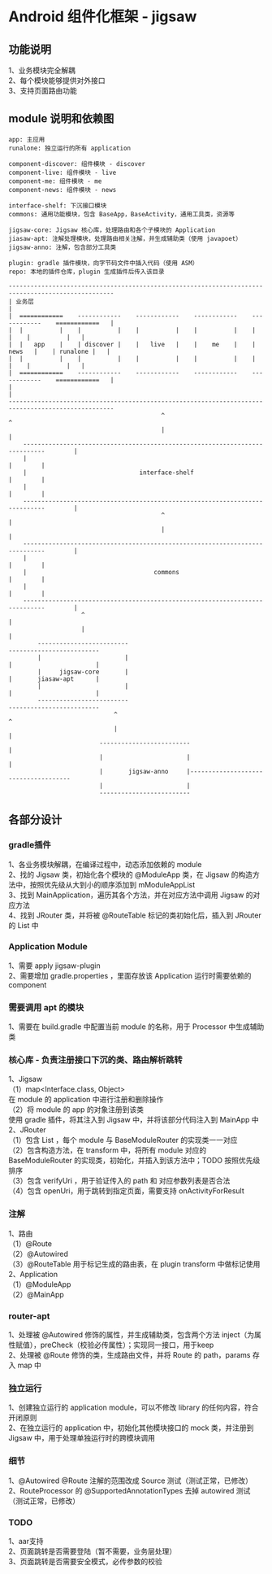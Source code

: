# Android 组件化框架 - jigsaw

## 功能说明
1、业务模块完全解耦  
2、每个模块能够提供对外接口  
3、支持页面路由功能  

## module 说明和依赖图

```plain
app: 主应用
runalone: 独立运行的所有 application

component-discover: 组件模块 - discover
component-live: 组件模块 - live
component-me: 组件模块 - me
component-news: 组件模块 - news

interface-shelf: 下沉接口模块
commons: 通用功能模块，包含 BaseApp，BaseActivity，通用工具类，资源等

jigsaw-core: Jigsaw 核心库，处理路由和各个子模块的 Application
jiasaw-apt: 注解处理模块，处理路由相关注解，并生成辅助类（使用 javapoet）
jigsaw-anno: 注解，包含部分工具类

plugin: gradle 插件模块，向字节码文件中插入代码（使用 ASM）
repo: 本地的插件仓库，plugin 生成插件后传入该目录

---------------------------------------------------------------------------------------------------
| 业务层                                                                                           |
|  ============    ------------    ------------    ------------    ------------    ============   |
|  |          |    |          |    |          |    |          |    |          |    |          |   |                   
|  |   app    |    | discover |    |   live   |    |    me    |    |   news   |    | runalone |   |                  
|  |          |    |          |    |          |    |          |    |          |    |          |   |                  
|  ============    ------------    ------------    ------------    ------------    ============   |                  
|                                                                                                 |
---------------------------------------------------------------------------------------------------  
                                          ^                                             ^   
                                          |                                             |     
    ----------------------------------------------------------------------------        |
    |                                                                          |        |
    |                               interface-shelf                            |        |
    |                                                                          |        |
    ----------------------------------------------------------------------------        |
                                          ^                                             |
                                          |                                             |
    ----------------------------------------------------------------------------        |
    |                                                                          |        |
    |                                   commons                                |        |
    |                                                                          |        |
    ----------------------------------------------------------------------------        |
                    ^                                                                   |  
                    |                                                                   |
        -------------------------                                         -------------------------
        |                       |                                         |                       |
        |     jigsaw-core       |                                         |       jiasaw-apt      |
        |                       |                                         |                       |
        -------------------------                                         -------------------------
                             ^                                                        ^           
                             |                                                        |           
                         -------------------------                                    |
                         |                       |                                    |
                         |       jigsaw-anno     |-------------------------------------
                         |                       |
                         -------------------------

```


## 各部分设计
### gradle插件
1、各业务模块解耦，在编译过程中，动态添加依赖的 module   
2、找的 Jigsaw 类，初始化各个模块的 @ModuleApp 类，在 Jigsaw 的构造方法中，按照优先级从大到小的顺序添加到 mModuleAppList   
3、找到 MainApplication，遍历其各个方法，并在对应方法中调用 Jigsaw 的对应方法  
4、找到 JRouter 类，并将被 @RouteTable 标记的类初始化后，插入到 JRouter 的 List<BaseModuleRouter> 中  

### Application Module
1、需要 apply jigsaw-plugin  
2、需要增加 gradle.properties ，里面存放该 Application 运行时需要依赖的 component   

### 需要调用 apt 的模块
1、需要在 build.gradle 中配置当前 module 的名称，用于 Processor 中生成辅助类  

### 核心库 - 负责注册接口下沉的类、路由解析跳转
1、Jigsaw  
（1）map<Interface.class, Object>  
     在 module 的 application 中进行注册和删除操作  
（2）将 module 的 app 的对象注册到该类  
    使用 gradle 插件，将其注入到 Jigsaw 中，并将该部分代码注入到 MainApp 中  
2、JRouter  
（1）包含 List<BaseModuleRouter> ，每个 module 与 BaseModuleRouter 的实现类一一对应  
（2）包含构造方法，在 transform 中，将所有 module 对应的 BaseModuleRouter 的实现类，初始化，并插入到该方法中；TODO 按照优先级排序  
（3）包含 verifyUri ，用于验证传入的 path 和 对应参数列表是否合法  
（4）包含 openUri，用于跳转到指定页面，需要支持 onActivityForResult  

### 注解
1、路由  
（1）@Route  
（2）@Autowired  
（3）@RouteTable  用于标记生成的路由表，在 plugin transform 中做标记使用  
2、Application  
（1）@ModuleApp  
（2）@MainApp    
        
### router-apt
1、处理被 @Autowired 修饰的属性，并生成辅助类，包含两个方法 inject（为属性赋值），preCheck（校验必传属性）；实现同一接口，用于keep  
2、处理被 @Route 修饰的类，生成路由文件，并将 Route 的 path，params 存入 map 中  

### 独立运行  
1、创建独立运行的 application module，可以不修改 library 的任何内容，符合开闭原则  
2、在独立运行的 application 中，初始化其他模块接口的 mock 类，并注册到 Jigsaw 中，用于处理单独运行时的跨模块调用  

### 细节
1、@Autowired @Route 注解的范围改成 Source 测试（测试正常，已修改）   
2、RouteProcessor 的 @SupportedAnnotationTypes 去掉 autowired 测试（测试正常，已修改）  

### TODO 
1、aar支持  
2、页面跳转是否需要登陆（暂不需要，业务层处理）  
3、页面跳转是否需要安全模式，必传参数的校验  

